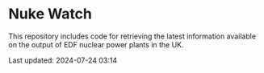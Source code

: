 # Nuke Watch

This repository includes code for retrieving the latest information available on the output of EDF nuclear power plants in the UK.

Last updated: 2024-07-24 03:14